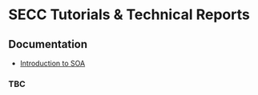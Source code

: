 # SECC Tutorials & Technical Reports

## Documentation

- [Introduction to SOA](introduction_to_SOA.md)

### TBC
